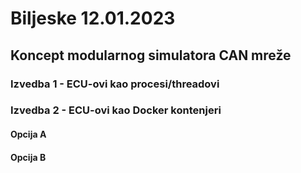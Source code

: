 # Biljeske 12.01.2023

## Koncept modularnog simulatora CAN mreže

### Izvedba 1 - ECU-ovi kao procesi/threadovi





### Izvedba 2 - ECU-ovi kao Docker kontenjeri
#### Opcija A
#### Opcija B


